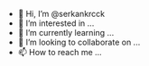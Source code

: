 - 👋 Hi, I’m @serkankrcck
- 👀 I’m interested in ...
- 🌱 I’m currently learning ...
- 💞️ I’m looking to collaborate on ...
- 📫 How to reach me ...

<!---
serkankrcck/serkankrcck is a ✨ special ✨ repository because its `README.md` (this file) appears on your GitHub profile.
You can click the Preview link to take a look at your changes.
--->
